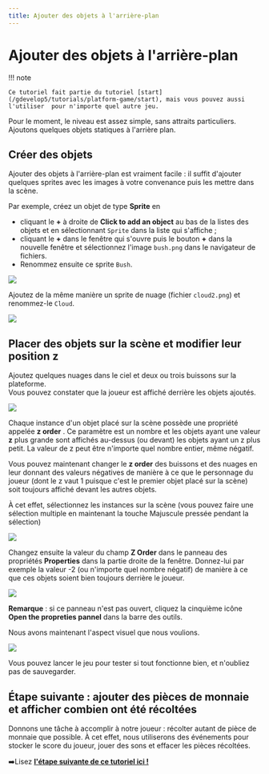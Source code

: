 ```yaml
---
title: Ajouter des objets à l'arrière-plan
---
```

# Ajouter des objets à l'arrière-plan

!!! note

    Ce tutoriel fait partie du tutoriel [start](/gdevelop5/tutorials/platform-game/start), mais vous pouvez aussi l'utiliser  pour n'importe quel autre jeu.

Pour le moment, le niveau est assez simple, sans attraits particuliers. Ajoutons quelques objets statiques à l'arrière plan. 

## Créer des objets

Ajouter des objets à l'arrière-plan est vraiment facile : il suffit d'ajouter quelques sprites avec les images à votre convenance puis les mettre dans la scène.

Par exemple, créez un objet de type **Sprite** en
 
  * cliquant le **+** à droite de **Click to add an object** au bas de la listes des objets et en sélectionnant `Sprite` dans la liste qui s'affiche ;
  * cliquant le **+** dans le fenêtre qui s'ouvre puis le bouton **+** dans la nouvelle fenêtre et sélectionnez l'image `bush.png` dans le navigateur de fichiers.
  * Renommez ensuite ce sprite `Bush`.

![](/gdevelop5/tutorials/platform-game/screen_shot_2017-09-27_at_22.45.14.png)

Ajoutez de la même manière un sprite de nuage (fichier `cloud2.png`) et renommez-le `Cloud`. 

![](/gdevelop5/tutorials/platform-game/screen_shot_2017-09-27_at_22.46.01.png)

## Placer des objets sur la scène et modifier leur position z

Ajoutez quelques nuages dans le ciel et deux ou trois buissons sur la plateforme.  
Vous pouvez constater que la joueur est affiché derrière les objets ajoutés.

![](/gdevelop5/tutorials/platform-game/screen_shot_2017-09-27_at_22.52.10.png)

Chaque instance d'un objet placé sur la scène possède une propriété appelée **z order** . Ce paramètre est un nombre et les objets ayant une valeur **z** plus grande sont affichés au-dessus (ou devant) les objets ayant un z plus petit. La valeur de z peut être n'importe quel nombre entier, même négatif. 

Vous pouvez maintenant changer le **z order** des buissons et des nuages en leur donnant des valeurs négatives de manière à ce que le personnage du joueur (dont le z vaut 1 puisque c'est le premier objet placé sur la scène) soit toujours affiché devant les autres objets.

À cet effet, sélectionnez les instances sur la scène (vous pouvez faire une sélection multiple en maintenant la touche Majuscule pressée pendant la sélection)

![](/gdevelop5/tutorials/platform-game/screen_shot_2017-09-27_at_22.59.47.png)

Changez ensuite la valeur du champ **Z Order** dans le panneau des propriétés **Properties** dans la partie droite de la fenêtre. Donnez-lui par exemple la valeur -2 (ou n'importe quel nombre négatif) de manière à ce que ces objets soient bien toujours derrière le joueur.

![](/gdevelop5/tutorials/platform-game/screen_shot_2017-09-27_at_23.00.40.png)

**Remarque** : si ce panneau n'est pas ouvert, cliquez la cinquième icône **Open the propreties pannel** dans la barre des outils.

Nous avons maintenant l'aspect visuel que nous voulions.

![](/gdevelop5/tutorials/platform-game/screen_shot_2017-09-27_at_23.01.44.png)

Vous pouvez lancer le jeu pour tester si tout fonctionne bien, et n'oubliez pas de sauvegarder. 

## Étape suivante : ajouter des pièces de monnaie et afficher combien ont été récoltées 

Donnons une tâche à accomplir à notre joueur : récolter autant de pièce de monnaie que possible. À cet effet, nous utiliserons des événements pour stocker le score du joueur,  jouer des sons et effacer les pièces récoltées.

➡️Lisez **[l'étape suivante de ce tutoriel ici !](/fr/gdevelop5/tutorials/platform-game/5-add-coins-and-number-of-collected-coins)** 